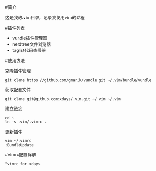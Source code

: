 #简介

这是我的.vim目录，记录我使用vim的过程

#插件列表

* vundle插件管理器
* nerdtree文件浏览器
* taglist代码查看器

#使用方法

克隆插件管理

    git clone https://github.com/gmarik/vundle.git ~/.vim/bundle/vundle

获取配置文件

    git clone git@github.com:xdays/.vim.git ~/.vim ~/.vim

建立链接

    cd ~
    ln -s .vim/.vimrc .

更新插件

    vim ~/.vimrc
    :BundleUpdate

#vimrc配置详解

    "vimrc for xdays
